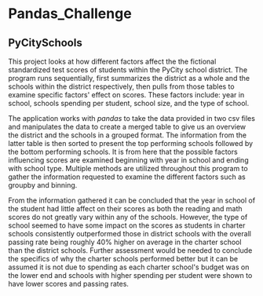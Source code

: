 # Pandas_Challenge #

## PyCitySchools ##

This project looks at how different factors affect the the fictional standardized test scores of students within the PyCity school district. The program runs sequentially, first summarizes the district as a whole and the schools within the district respectively, then pulls from those tables to examine specific factors' effect on scores. These factors include: year in school, schools spending per student, school size, and the type of school.
    
The application works with *pandas* to take the data provided in two csv files and manipulates the data to create a merged table to give us an overview the district and the schools in a grouped format. The information from the latter table is then sorted to present the top performing schools followed by the bottom performing schools. It is from here that the possible factors influencing scores are examined beginning with year in school and ending with school type. Multiple methods are utilized throughout this program to gather the information requested to examine the different factors such as groupby and binning.

From the information gathered it can be concluded that the year in school of the student had little affect on their scores as both the reading and math scores do not greatly vary within any of the schools. However, the type of school seemed to have some impact on the scores as students in charter schools consistently outperformed those in district schools with the overall passing rate being roughly 40% higher on average in the charter school than the district schools. Further assessment would be needed to conclude the specifics of why the charter schools performed better but it can be assumed it is not due to spending as each charter school's budget was on the lower end and schools with higher spending per student were shown to have lower scores and passing rates.
